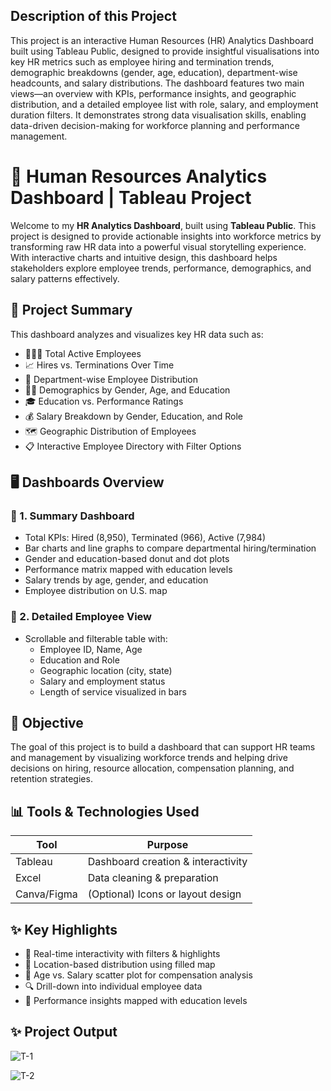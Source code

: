 ## Description of this Project

This project is an interactive Human Resources (HR) Analytics Dashboard built using Tableau Public, designed to provide insightful visualisations into key HR metrics such as employee hiring and termination trends, demographic breakdowns (gender, age, education), department-wise headcounts, and salary distributions. The dashboard features two main views—an overview with KPIs, performance insights, and geographic distribution, and a detailed employee list with role, salary, and employment duration filters. It demonstrates strong data visualisation skills, enabling data-driven decision-making for workforce planning and performance management.

# 💼 Human Resources Analytics Dashboard | Tableau Project

Welcome to my **HR Analytics Dashboard**, built using **Tableau Public**. This project is designed to provide actionable insights into workforce metrics by transforming raw HR data into a powerful visual storytelling experience. With interactive charts and intuitive design, this dashboard helps stakeholders explore employee trends, performance, demographics, and salary patterns effectively.

## 📌 Project Summary

This dashboard analyzes and visualizes key HR data such as:

- 🧑‍🤝‍🧑 Total Active Employees  
- 📈 Hires vs. Terminations Over Time  
- 🏢 Department-wise Employee Distribution  
- 👩‍🎓 Demographics by Gender, Age, and Education  
- 🎓 Education vs. Performance Ratings  
- 💰 Salary Breakdown by Gender, Education, and Role  
- 🗺️ Geographic Distribution of Employees  
- 📋 Interactive Employee Directory with Filter Options  

## 🖥️ Dashboards Overview

### 🔹 1. **Summary Dashboard**
- Total KPIs: Hired (8,950), Terminated (966), Active (7,984)
- Bar charts and line graphs to compare departmental hiring/termination
- Gender and education-based donut and dot plots
- Performance matrix mapped with education levels
- Salary trends by age, gender, and education
- Employee distribution on U.S. map

### 🔹 2. **Detailed Employee View**
- Scrollable and filterable table with:
  - Employee ID, Name, Age
  - Education and Role
  - Geographic location (city, state)
  - Salary and employment status
  - Length of service visualized in bars

## 🎯 Objective

The goal of this project is to build a dashboard that can support HR teams and management by visualizing workforce trends and helping drive decisions on hiring, resource allocation, compensation planning, and retention strategies.

## 📊 Tools & Technologies Used

| Tool         | Purpose                             |
|--------------|-------------------------------------|
| Tableau      | Dashboard creation & interactivity |
| Excel        | Data cleaning & preparation        |
| Canva/Figma  | (Optional) Icons or layout design  |


## ✨ Key Highlights

- 🔁 Real-time interactivity with filters & highlights  
- 📍 Location-based distribution using filled map  
- 📐 Age vs. Salary scatter plot for compensation analysis  
- 🔍 Drill-down into individual employee data  
- 🧠 Performance insights mapped with education levels

## ✨ Project Output

![T-1](https://github.com/user-attachments/assets/4eb91576-672e-4a59-8cbc-b3dff7950fe6)

![T-2](https://github.com/user-attachments/assets/44173a13-25fb-45ba-bc03-651f89a53497)

